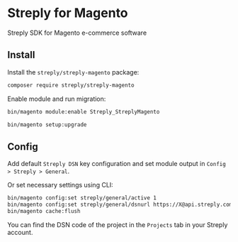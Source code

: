 # Streply for Magento
Streply SDK for Magento e-commerce software

## Install

Install the `streply/streply-magento` package:

```bash
composer require streply/streply-magento
```

Enable module and run migration:
```bash
bin/magento module:enable Streply_StreplyMagento
```
```bash
bin/magento setup:upgrade
```

## Config
Add default `Streply DSN` key configuration and set module output in `Config > Streply > General`.

Or set necessary settings using CLI:

```bash
bin/magento config:set streply/general/active 1
bin/magento config:set streply/general/dsnurl https://X@api.streply.com/Y
bin/magento cache:flush
```

You can find the DSN code of the project in the `Projects` tab in your Streply account.
